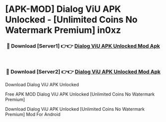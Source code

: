 # [APK-MOD] Dialog ViU APK Unlocked - [Unlimited Coins No Watermark Premium] in0xz



<div align="center">
<h3>🔴 Download [Server1] 👉👉 <a href="https://momento.my/?title=Dialog_ViU_APK_Unlocked">Dialog ViU APK Unlocked Mod Apk</a></h3><br>

<h3>🔴 Download [Server2] 👉👉 <a href="https://momento.my/?title=Dialog_ViU_APK_Unlocked">Dialog ViU APK Unlocked Mod Apk</a></h3>
</div>



Download Dialog ViU APK Unlocked 

Free APK MOD Dialog ViU APK Unlocked [Unlimited Coins No Watermark Premium]

Download Dialog ViU APK Unlocked [Unlimited Coins No Watermark Premium] Mod For Android
